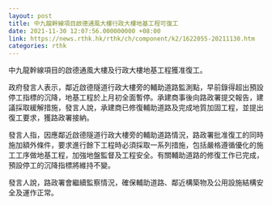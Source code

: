 ```yaml
---
layout: post
title: 中九龍幹線項目啟德通風大樓行政大樓地基工程可復工
date: 2021-11-30 12:07:56.000000000 +08:00
link: https://news.rthk.hk/rthk/ch/component/k2/1622055-20211130.htm
categories: rthk
---
```


中九龍幹線項目的啟德通風大樓及行政大樓地基工程獲准復工。

政府發言人表示，鄰近啟德隧道行政大樓旁的輔助道路監測點，早前錄得超出預設停工指標的沉降，地基工程於上月初全面暫停。承建商事後向路政署提交報告，建議採取緩解措施，發言人說，承建商已修復輔助道路及完成地質加固工程，並提出復工要求，獲路政署接納。

發言人指，因應鄰近啟德隧道行政大樓旁的輔助道路情況，路政署批准復工的同時施加額外條件，要求進行餘下工程時必須採取一系列措施，包括嚴格遵循優化的施工工序做地基工程，加強地盤監督及工程安全。有關輔助道路的修復工作已完成，預設停工的沉降指標將維持不變。

發言人說，路政署會繼續監察情況，確保輔助道路、鄰近構築物及公用設施結構安全及運作正常。
